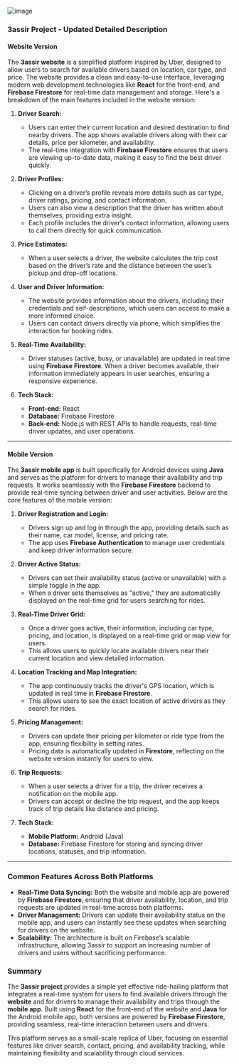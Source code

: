 ![image](https://github.com/user-attachments/assets/dc92539b-c30b-40e2-a9a5-9ed34a4a1bb6)
### 3assir Project - Updated Detailed Description

#### Website Version

The **3assir website** is a simplified platform inspired by Uber, designed to allow users to search for available drivers based on location, car type, and price. The website provides a clean and easy-to-use interface, leveraging modern web development technologies like **React** for the front-end, and **Firebase Firestore** for real-time data management and storage. Here's a breakdown of the main features included in the website version:

1. **Driver Search:**
   - Users can enter their current location and desired destination to find nearby drivers. The app shows available drivers along with their car details, price per kilometer, and availability.
   - The real-time integration with **Firebase Firestore** ensures that users are viewing up-to-date data, making it easy to find the best driver quickly.

2. **Driver Profiles:**
   - Clicking on a driver’s profile reveals more details such as car type, driver ratings, pricing, and contact information.
   - Users can also view a description that the driver has written about themselves, providing extra insight.
   - Each profile includes the driver’s contact information, allowing users to call them directly for quick communication.

3. **Price Estimates:**
   - When a user selects a driver, the website calculates the trip cost based on the driver’s rate and the distance between the user’s pickup and drop-off locations.

4. **User and Driver Information:**
   - The website provides information about the drivers, including their credentials and self-descriptions, which users can access to make a more informed choice.
   - Users can contact drivers directly via phone, which simplifies the interaction for booking rides.

5. **Real-Time Availability:**
   - Driver statuses (active, busy, or unavailable) are updated in real time using **Firebase Firestore**. When a driver becomes available, their information immediately appears in user searches, ensuring a responsive experience.

6. **Tech Stack:**
   - **Front-end:** React
   - **Database:** Firebase Firestore
   - **Back-end:** Node.js with REST APIs to handle requests, real-time driver updates, and user operations.

---

#### Mobile Version

The **3assir mobile app** is built specifically for Android devices using **Java** and serves as the platform for drivers to manage their availability and trip requests. It works seamlessly with the **Firebase Firestore** backend to provide real-time syncing between driver and user activities. Below are the core features of the mobile version:

1. **Driver Registration and Login:**
   - Drivers sign up and log in through the app, providing details such as their name, car model, license, and pricing rate.
   - The app uses **Firebase Authentication** to manage user credentials and keep driver information secure.

2. **Driver Active Status:**
   - Drivers can set their availability status (active or unavailable) with a simple toggle in the app.
   - When a driver sets themselves as "active," they are automatically displayed on the real-time grid for users searching for rides.

3. **Real-Time Driver Grid:**
   - Once a driver goes active, their information, including car type, pricing, and location, is displayed on a real-time grid or map view for users.
   - This allows users to quickly locate available drivers near their current location and view detailed information.

4. **Location Tracking and Map Integration:**
   - The app continuously tracks the driver's GPS location, which is updated in real time in **Firebase Firestore**.
   - This allows users to see the exact location of active drivers as they search for rides.

5. **Pricing Management:**
   - Drivers can update their pricing per kilometer or ride type from the app, ensuring flexibility in setting rates.
   - Pricing data is automatically updated in **Firestore**, reflecting on the website version instantly for users to view.

6. **Trip Requests:**
   - When a user selects a driver for a trip, the driver receives a notification on the mobile app. 
   - Drivers can accept or decline the trip request, and the app keeps track of trip details like distance and pricing.

7. **Tech Stack:**
   - **Mobile Platform:** Android (Java)
   - **Database:** Firebase Firestore for storing and syncing driver locations, statuses, and trip information.

---

### Common Features Across Both Platforms

- **Real-Time Data Syncing:** Both the website and mobile app are powered by **Firebase Firestore**, ensuring that driver availability, location, and trip requests are updated in real-time across both platforms.
- **Driver Management:** Drivers can update their availability status on the mobile app, and users can instantly see these updates when searching for drivers on the website.
- **Scalability:** The architecture is built on Firebase’s scalable infrastructure, allowing 3assir to support an increasing number of drivers and users without sacrificing performance.

### Summary

The **3assir project** provides a simple yet effective ride-hailing platform that integrates a real-time system for users to find available drivers through the **website** and for drivers to manage their availability and trips through the **mobile app**. Built using **React** for the front-end of the website and **Java** for the Android mobile app, both versions are powered by **Firebase Firestore**, providing seamless, real-time interaction between users and drivers.

This platform serves as a small-scale replica of Uber, focusing on essential features like driver search, contact, pricing, and availability tracking, while maintaining flexibility and scalability through cloud services.
